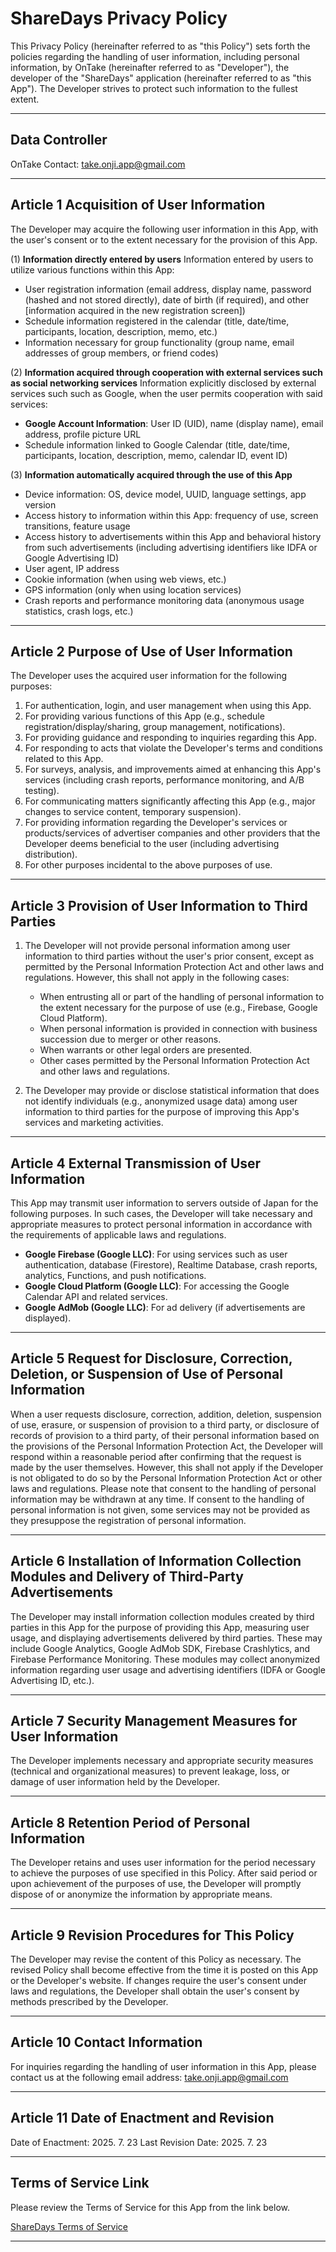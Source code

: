 # ShareDays Privacy Policy

This Privacy Policy (hereinafter referred to as "this Policy") sets forth the policies regarding the handling of user information, including personal information, by OnTake (hereinafter referred to as "Developer"), the developer of the "ShareDays" application (hereinafter referred to as "this App"). The Developer strives to protect such information to the fullest extent.

---

## Data Controller

OnTake
Contact: take.onji.app@gmail.com

---

## Article 1 Acquisition of User Information

The Developer may acquire the following user information in this App, with the user's consent or to the extent necessary for the provision of this App.

(1) **Information directly entered by users**
Information entered by users to utilize various functions within this App:

* User registration information (email address, display name, password (hashed and not stored directly), date of birth (if required), and other [information acquired in the new registration screen])
* Schedule information registered in the calendar (title, date/time, participants, location, description, memo, etc.)
* Information necessary for group functionality (group name, email addresses of group members, or friend codes)

(2) **Information acquired through cooperation with external services such as social networking services**
Information explicitly disclosed by external services such such as Google, when the user permits cooperation with said services:

* **Google Account Information**: User ID (UID), name (display name), email address, profile picture URL
* Schedule information linked to Google Calendar (title, date/time, participants, location, description, memo, calendar ID, event ID)

(3) **Information automatically acquired through the use of this App**

* Device information: OS, device model, UUID, language settings, app version
* Access history to information within this App: frequency of use, screen transitions, feature usage
* Access history to advertisements within this App and behavioral history from such advertisements (including advertising identifiers like IDFA or Google Advertising ID)
* User agent, IP address
* Cookie information (when using web views, etc.)
* GPS information (only when using location services)
* Crash reports and performance monitoring data (anonymous usage statistics, crash logs, etc.)

---

## Article 2 Purpose of Use of User Information

The Developer uses the acquired user information for the following purposes:

1. For authentication, login, and user management when using this App.
2. For providing various functions of this App (e.g., schedule registration/display/sharing, group management, notifications).
3. For providing guidance and responding to inquiries regarding this App.
4. For responding to acts that violate the Developer's terms and conditions related to this App.
5. For surveys, analysis, and improvements aimed at enhancing this App's services (including crash reports, performance monitoring, and A/B testing).
6. For communicating matters significantly affecting this App (e.g., major changes to service content, temporary suspension).
7. For providing information regarding the Developer's services or products/services of advertiser companies and other providers that the Developer deems beneficial to the user (including advertising distribution).
8. For other purposes incidental to the above purposes of use.

---

## Article 3 Provision of User Information to Third Parties

1. The Developer will not provide personal information among user information to third parties without the user's prior consent, except as permitted by the Personal Information Protection Act and other laws and regulations. However, this shall not apply in the following cases:
   
   * When entrusting all or part of the handling of personal information to the extent necessary for the purpose of use (e.g., Firebase, Google Cloud Platform).
   * When personal information is provided in connection with business succession due to merger or other reasons.
   * When warrants or other legal orders are presented.
   * Other cases permitted by the Personal Information Protection Act and other laws and regulations.

2. The Developer may provide or disclose statistical information that does not identify individuals (e.g., anonymized usage data) among user information to third parties for the purpose of improving this App's services and marketing activities.

---

## Article 4 External Transmission of User Information

This App may transmit user information to servers outside of Japan for the following purposes. In such cases, the Developer will take necessary and appropriate measures to protect personal information in accordance with the requirements of applicable laws and regulations.

* **Google Firebase (Google LLC)**: For using services such as user authentication, database (Firestore), Realtime Database, crash reports, analytics, Functions, and push notifications.
* **Google Cloud Platform (Google LLC)**: For accessing the Google Calendar API and related services.
* **Google AdMob (Google LLC)**: For ad delivery (if advertisements are displayed).

---

## Article 5 Request for Disclosure, Correction, Deletion, or Suspension of Use of Personal Information

When a user requests disclosure, correction, addition, deletion, suspension of use, erasure, or suspension of provision to a third party, or disclosure of records of provision to a third party, of their personal information based on the provisions of the Personal Information Protection Act, the Developer will respond within a reasonable period after confirming that the request is made by the user themselves.
However, this shall not apply if the Developer is not obligated to do so by the Personal Information Protection Act or other laws and regulations.
Please note that consent to the handling of personal information may be withdrawn at any time. If consent to the handling of personal information is not given, some services may not be provided as they presuppose the registration of personal information.

---

## Article 6 Installation of Information Collection Modules and Delivery of Third-Party Advertisements

The Developer may install information collection modules created by third parties in this App for the purpose of providing this App, measuring user usage, and displaying advertisements delivered by third parties. These may include Google Analytics, Google AdMob SDK, Firebase Crashlytics, and Firebase Performance Monitoring. These modules may collect anonymized information regarding user usage and advertising identifiers (IDFA or Google Advertising ID, etc.).

---

## Article 7 Security Management Measures for User Information

The Developer implements necessary and appropriate security measures (technical and organizational measures) to prevent leakage, loss, or damage of user information held by the Developer.

---

## Article 8 Retention Period of Personal Information

The Developer retains and uses user information for the period necessary to achieve the purposes of use specified in this Policy. After said period or upon achievement of the purposes of use, the Developer will promptly dispose of or anonymize the information by appropriate means.

---

## Article 9 Revision Procedures for This Policy

The Developer may revise the content of this Policy as necessary. The revised Policy shall become effective from the time it is posted on this App or the Developer's website. If changes require the user's consent under laws and regulations, the Developer shall obtain the user's consent by methods prescribed by the Developer.

---

## Article 10 Contact Information

For inquiries regarding the handling of user information in this App, please contact us at the following email address:
take.onji.app@gmail.com

---

## Article 11 Date of Enactment and Revision

Date of Enactment: 2025. 7. 23
Last Revision Date: 2025. 7. 23

---

## Terms of Service Link

Please review the Terms of Service for this App from the link below.

[ShareDays Terms of Service](https://github.com/take-onji-app/sharedays/blob/main/TERMS_OF_SERVICE.md)

---
